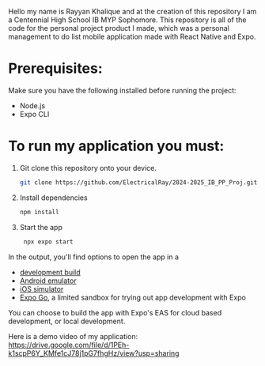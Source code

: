 Hello my name is Rayyan Khalique and at the creation of this repository I am a Centennial High School IB MYP Sophomore. 
This repository is all of the code for the personal project product I made, which was a personal management to do list mobile application made with React Native and Expo. 

# Prerequisites:
Make sure you have the following installed before running the project: 
- Node.js
- Expo CLI

# To run my application you must: 

1. Git clone this repository onto your device.
   ```bash
   git clone https://github.com/ElectricalRay/2024-2025_IB_PP_Proj.git
3. Install dependencies
   ```bash
   npm install
   ```
4. Start the app
   ```bash
    npx expo start
   ```
In the output, you'll find options to open the app in a
- [development build](https://docs.expo.dev/develop/development-builds/introduction/)
- [Android emulator](https://docs.expo.dev/workflow/android-studio-emulator/)
- [iOS simulator](https://docs.expo.dev/workflow/ios-simulator/)
- [Expo Go](https://expo.dev/go), a limited sandbox for trying out app development with Expo

You can choose to build the app with Expo's EAS for cloud based development, or local development. 

Here is a demo video of my application: https://drive.google.com/file/d/1PEh-k1scpP6Y_KMfe1cJ78j1pG7fhgHz/view?usp=sharing
